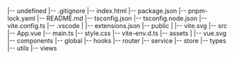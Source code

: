 |-- undefined
    |-- .gitignore
    |-- index.html
    |-- package.json
    |-- pnpm-lock.yaml
    |-- README.md
    |-- tsconfig.json
    |-- tsconfig.node.json
    |-- vite.config.ts
    |-- .vscode
    |   |-- extensions.json
    |-- public
    |   |-- vite.svg
    |-- src
        |-- App.vue
        |-- main.ts
        |-- style.css
        |-- vite-env.d.ts
        |-- assets
        |   |-- vue.svg
        |-- components
        |-- global
        |-- hooks
        |-- router
        |-- service
        |-- store
        |-- types
        |-- utils
        |-- views
